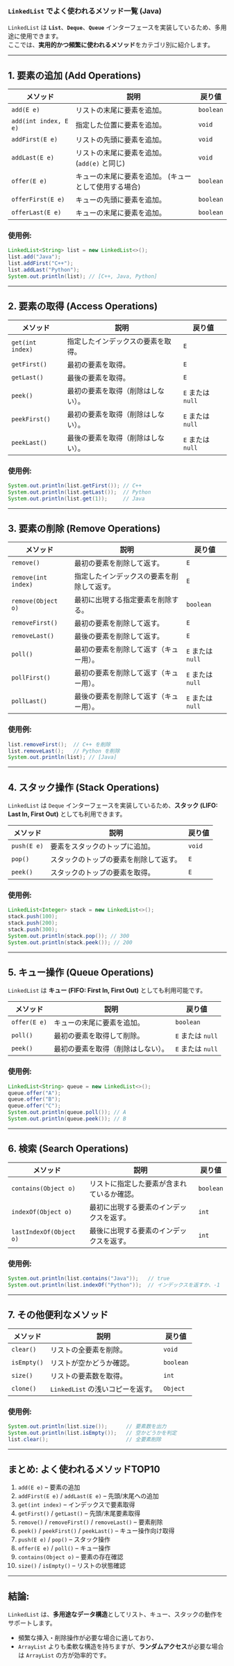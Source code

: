 ###  **`LinkedList` でよく使われるメソッド一覧 (Java)**

`LinkedList` は **`List`**、**`Deque`**、**`Queue`** インターフェースを実装しているため、多用途に使用できます。  
ここでは、**実用的かつ頻繁に使われるメソッド**をカテゴリ別に紹介します。

---

##  **1. 要素の追加 (Add Operations)**

| メソッド                | 説明                                     | 戻り値     |
|----------------------|----------------------------------------|----------|
| `add(E e)`          | リストの末尾に要素を追加。                      | `boolean` |
| `add(int index, E e)` | 指定した位置に要素を追加。                      | `void`   |
| `addFirst(E e)`     | リストの先頭に要素を追加。                      | `void`   |
| `addLast(E e)`      | リストの末尾に要素を追加。 (`add(e)` と同じ)       | `void`   |
| `offer(E e)`        | キューの末尾に要素を追加。 (キューとして使用する場合) | `boolean` |
| `offerFirst(E e)`   | キューの先頭に要素を追加。                     | `boolean` |
| `offerLast(E e)`    | キューの末尾に要素を追加。                     | `boolean` |

###  **使用例:**
```java
LinkedList<String> list = new LinkedList<>();
list.add("Java");
list.addFirst("C++");
list.addLast("Python");
System.out.println(list); // [C++, Java, Python]
```

---

##  **2. 要素の取得 (Access Operations)**

| メソッド              | 説明                            | 戻り値       |
|-------------------|-------------------------------|------------|
| `get(int index)`  | 指定したインデックスの要素を取得。        | `E`        |
| `getFirst()`      | 最初の要素を取得。                 | `E`        |
| `getLast()`       | 最後の要素を取得。                 | `E`        |
| `peek()`          | 最初の要素を取得（削除はしない）。     | `E` または `null` |
| `peekFirst()`     | 最初の要素を取得（削除はしない）。     | `E` または `null` |
| `peekLast()`      | 最後の要素を取得（削除はしない）。     | `E` または `null` |

###  **使用例:**
```java
System.out.println(list.getFirst()); // C++
System.out.println(list.getLast());  // Python
System.out.println(list.get(1));     // Java
```

---

##  **3. 要素の削除 (Remove Operations)**

| メソッド                | 説明                                      | 戻り値       |
|----------------------|-----------------------------------------|------------|
| `remove()`          | 最初の要素を削除して返す。                      | `E`        |
| `remove(int index)` | 指定したインデックスの要素を削除して返す。          | `E`        |
| `remove(Object o)`  | 最初に出現する指定要素を削除する。               | `boolean`  |
| `removeFirst()`     | 最初の要素を削除して返す。                     | `E`        |
| `removeLast()`      | 最後の要素を削除して返す。                     | `E`        |
| `poll()`            | 最初の要素を削除して返す（キュー用）。            | `E` または `null` |
| `pollFirst()`       | 最初の要素を削除して返す（キュー用）。            | `E` または `null` |
| `pollLast()`        | 最後の要素を削除して返す（キュー用）。            | `E` または `null` |

###  **使用例:**
```java
list.removeFirst();  // C++ を削除
list.removeLast();   // Python を削除
System.out.println(list); // [Java]
```

---

##  **4. スタック操作 (Stack Operations)**

`LinkedList` は `Deque` インターフェースを実装しているため、**スタック (LIFO: Last In, First Out)** としても利用できます。

| メソッド       | 説明                   | 戻り値   |
|------------|----------------------|--------|
| `push(E e)` | 要素をスタックのトップに追加。    | `void` |
| `pop()`     | スタックのトップの要素を削除して返す。 | `E`    |
| `peek()`    | スタックのトップの要素を取得。    | `E`    |

###  **使用例:**
```java
LinkedList<Integer> stack = new LinkedList<>();
stack.push(100);
stack.push(200);
stack.push(300);
System.out.println(stack.pop()); // 300
System.out.println(stack.peek()); // 200
```

---

##  **5. キュー操作 (Queue Operations)**

`LinkedList` は **キュー (FIFO: First In, First Out)** としても利用可能です。

| メソッド           | 説明                         | 戻り値       |
|----------------|----------------------------|------------|
| `offer(E e)`  | キューの末尾に要素を追加。         | `boolean`  |
| `poll()`      | 最初の要素を取得して削除。         | `E` または `null` |
| `peek()`      | 最初の要素を取得（削除はしない）。    | `E` または `null` |

###  **使用例:**
```java
LinkedList<String> queue = new LinkedList<>();
queue.offer("A");
queue.offer("B");
queue.offer("C");
System.out.println(queue.poll()); // A
System.out.println(queue.peek()); // B
```

---

##  **6. 検索 (Search Operations)**

| メソッド                  | 説明                       | 戻り値     |
|-----------------------|--------------------------|----------|
| `contains(Object o)` | リストに指定した要素が含まれているか確認。 | `boolean` |
| `indexOf(Object o)`  | 最初に出現する要素のインデックスを返す。   | `int`    |
| `lastIndexOf(Object o)` | 最後に出現する要素のインデックスを返す。 | `int`    |

###  **使用例:**
```java
System.out.println(list.contains("Java"));   // true
System.out.println(list.indexOf("Python"));  // インデックスを返すか、-1
```

---

##  **7. その他便利なメソッド**

| メソッド              | 説明                          | 戻り値    |
|-------------------|-----------------------------|---------|
| `clear()`        | リストの全要素を削除。              | `void`  |
| `isEmpty()`      | リストが空かどうか確認。              | `boolean` |
| `size()`         | リストの要素数を取得。               | `int`   |
| `clone()`        | `LinkedList` の浅いコピーを返す。     | `Object`|

###  **使用例:**
```java
System.out.println(list.size());      // 要素数を出力
System.out.println(list.isEmpty());   // 空かどうかを判定
list.clear();                         // 全要素削除
```

---

##  **まとめ: よく使われるメソッドTOP10**  
1. `add(E e)` – 要素の追加  
2. `addFirst(E e)` / `addLast(E e)` – 先頭/末尾への追加  
3. `get(int index)` – インデックスで要素取得  
4. `getFirst()` / `getLast()` – 先頭/末尾要素取得  
5. `remove()` / `removeFirst()` / `removeLast()` – 要素削除  
6. `peek()` / `peekFirst()` / `peekLast()` – キュー操作向け取得  
7. `push(E e)` / `pop()` – スタック操作  
8. `offer(E e)` / `poll()` – キュー操作  
9. `contains(Object o)` – 要素の存在確認  
10. `size()` / `isEmpty()` – リストの状態確認  

---

##  **結論:**
`LinkedList` は、**多用途なデータ構造**としてリスト、キュー、スタックの動作をサポートします。  
- 頻繁な挿入・削除操作が必要な場合に適しており、  
- `ArrayList` よりも柔軟な構造を持ちますが、**ランダムアクセス**が必要な場合は `ArrayList` の方が効率的です。  
